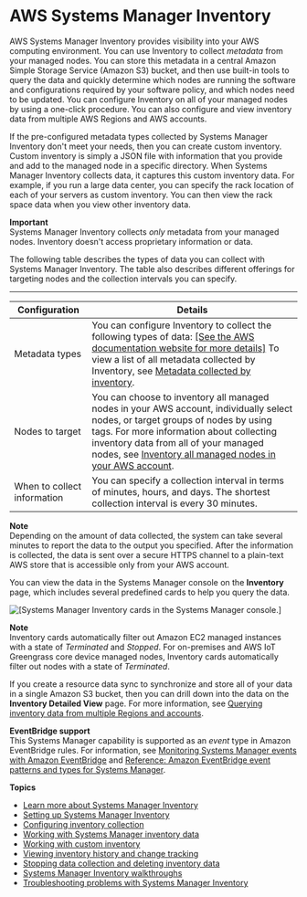 # AWS Systems Manager Inventory<a name="systems-manager-inventory"></a>

AWS Systems Manager Inventory provides visibility into your AWS computing environment\. You can use Inventory to collect *metadata* from your managed nodes\. You can store this metadata in a central Amazon Simple Storage Service \(Amazon S3\) bucket, and then use built\-in tools to query the data and quickly determine which nodes are running the software and configurations required by your software policy, and which nodes need to be updated\. You can configure Inventory on all of your managed nodes by using a one\-click procedure\. You can also configure and view inventory data from multiple AWS Regions and AWS accounts\.

If the pre\-configured metadata types collected by Systems Manager Inventory don't meet your needs, then you can create custom inventory\. Custom inventory is simply a JSON file with information that you provide and add to the managed node in a specific directory\. When Systems Manager Inventory collects data, it captures this custom inventory data\. For example, if you run a large data center, you can specify the rack location of each of your servers as custom inventory\. You can then view the rack space data when you view other inventory data\.

**Important**  
Systems Manager Inventory collects *only* metadata from your managed nodes\. Inventory doesn't access proprietary information or data\.

The following table describes the types of data you can collect with Systems Manager Inventory\. The table also describes different offerings for targeting nodes and the collection intervals you can specify\.


****  

| Configuration | Details | 
| --- | --- | 
|  Metadata types  |  You can configure Inventory to collect the following types of data: [\[See the AWS documentation website for more details\]](http://docs.aws.amazon.com/systems-manager/latest/userguide/systems-manager-inventory.html)  To view a list of all metadata collected by Inventory, see [Metadata collected by inventory](sysman-inventory-schema.md)\.   | 
|  Nodes to target  |  You can choose to inventory all managed nodes in your AWS account, individually select nodes, or target groups of nodes by using tags\. For more information about collecting inventory data from all of your managed nodes, see [Inventory all managed nodes in your AWS account](sysman-inventory-configuring.md#inventory-management-inventory-all)\.  | 
|  When to collect information  |  You can specify a collection interval in terms of minutes, hours, and days\. The shortest collection interval is every 30 minutes\.   | 

**Note**  
Depending on the amount of data collected, the system can take several minutes to report the data to the output you specified\. After the information is collected, the data is sent over a secure HTTPS channel to a plain\-text AWS store that is accessible only from your AWS account\. 

You can view the data in the Systems Manager console on the **Inventory** page, which includes several predefined cards to help you query the data\.

![\[Systems Manager Inventory cards in the Systems Manager console.\]](http://docs.aws.amazon.com/systems-manager/latest/userguide/images/inventory-cards.png)

**Note**  
Inventory cards automatically filter out Amazon EC2 managed instances with a state of *Terminated* and *Stopped*\. For on\-premises and AWS IoT Greengrass core device managed nodes, Inventory cards automatically filter out nodes with a state of *Terminated*\. 

If you create a resource data sync to synchronize and store all of your data in a single Amazon S3 bucket, then you can drill down into the data on the **Inventory Detailed View** page\. For more information, see [Querying inventory data from multiple Regions and accounts](systems-manager-inventory-query.md)\.

**EventBridge support**  
This Systems Manager capability is supported as an *event* type in Amazon EventBridge rules\. For information, see [Monitoring Systems Manager events with Amazon EventBridge](monitoring-eventbridge-events.md) and [Reference: Amazon EventBridge event patterns and types for Systems Manager](reference-eventbridge-events.md)\.

**Topics**
+ [Learn more about Systems Manager Inventory](sysman-inventory-about.md)
+ [Setting up Systems Manager Inventory](systems-manager-inventory-setting-up.md)
+ [Configuring inventory collection](sysman-inventory-configuring.md)
+ [Working with Systems Manager inventory data](systems-manager-inventory-data-working.md)
+ [Working with custom inventory](sysman-inventory-custom.md)
+ [Viewing inventory history and change tracking](sysman-inventory-history.md)
+ [Stopping data collection and deleting inventory data](systems-manager-inventory-delete.md)
+ [Systems Manager Inventory walkthroughs](sysman-inventory-walk.md)
+ [Troubleshooting problems with Systems Manager Inventory](syman-inventory-troubleshooting.md)